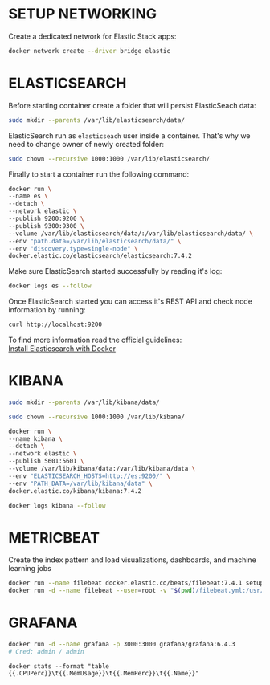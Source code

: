 # SETUP NETWORKING

Create a dedicated network for Elastic Stack apps:
```bash
docker network create --driver bridge elastic
```

# ELASTICSEARCH

Before starting container create a folder that will persist ElasticSeach data:
```bash
sudo mkdir --parents /var/lib/elasticsearch/data/
```

ElasticSearch run as `elasticseach` user inside a container. That's why we need to change owner of newly created folder:
```bash
sudo chown --recursive 1000:1000 /var/lib/elasticsearch/
```

Finally to start a container run the following command:
```bash
docker run \
--name es \
--detach \
--network elastic \
--publish 9200:9200 \
--publish 9300:9300 \
--volume /var/lib/elasticsearch/data/:/var/lib/elasticsearch/data/ \
--env "path.data=/var/lib/elasticsearch/data/" \
--env "discovery.type=single-node" \
docker.elastic.co/elasticsearch/elasticsearch:7.4.2
```

Make sure ElasticSearch started successfully by reading it's log:
```bash
docker logs es --follow
```

Once ElasticSearch started you can access it's REST API and check node information by running:
```bash
curl http://localhost:9200
```

To find more information read the official guidelines:  
[Install Elasticsearch with Docker](https://www.elastic.co/guide/en/elasticsearch/reference/current/docker.html)

# KIBANA

```bash
sudo mkdir --parents /var/lib/kibana/data/
```

```bash
sudo chown --recursive 1000:1000 /var/lib/kibana/
```

```bash
docker run \
--name kibana \
--detach \
--network elastic \
--publish 5601:5601 \
--volume /var/lib/kibana/data:/var/lib/kibana/data \
--env "ELASTICSEARCH_HOSTS=http://es:9200/" \
--env "PATH_DATA=/var/lib/kibana/data" \
docker.elastic.co/kibana/kibana:7.4.2
```

```bash
docker logs kibana --follow
```

# METRICBEAT
Create the index pattern and load visualizations, dashboards, and machine learning jobs
```bash
docker run --name filebeat docker.elastic.co/beats/filebeat:7.4.1 setup -E setup.kibana.host=172.17.0.3:5601 -E output.elasticsearch.hosts=["172.17.0.2:9200"]
docker run -d --name filebeat --user=root -v "$(pwd)/filebeat.yml:/usr/share/filebeat/filebeat.yml:ro" -v "/var/lib/docker/containers:/var/lib/docker/containers:ro" -v "/var/run/docker.sock:/var/run/docker.sock:ro" docker.elastic.co/beats/filebeat:7.4.1 filebeat -e -strict.perms=false -E output.elasticsearch.hosts=["172.17.0.2:9200"]
```

# GRAFANA
```bash
docker run -d --name grafana -p 3000:3000 grafana/grafana:6.4.3
# Cred: admin / admin
```

```
docker stats --format "table {{.CPUPerc}}\t{{.MemUsage}}\t{{.MemPerc}}\t{{.Name}}"
```
